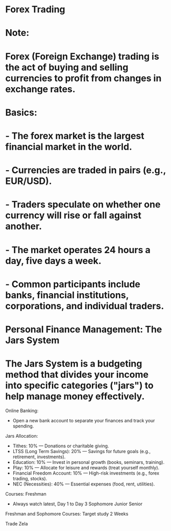 # Forex Trading

# Note:
# Forex (Foreign Exchange) trading is the act of buying and selling currencies to profit from changes in exchange rates.

# Basics:
# - The forex market is the largest financial market in the world.
# - Currencies are traded in pairs (e.g., EUR/USD).
# - Traders speculate on whether one currency will rise or fall against another.
# - The market operates 24 hours a day, five days a week.
# - Common participants include banks, financial institutions, corporations, and individual traders.
# Personal Finance Management: The Jars System

# The Jars System is a budgeting method that divides your income into specific categories ("jars") to help manage money effectively.

Online Banking:
- Open a new bank account to separate your finances and track your spending.

Jars Allocation:
- Tithes: 10% — Donations or charitable giving.
- LTSS (Long Term Savings): 20% — Savings for future goals (e.g., retirement, investments).
- Education: 10% — Invest in personal growth (books, seminars, training).
- Play: 10% — Allocate for leisure and rewards (treat yourself monthly).
- Financial Freedom Account: 10% — High-risk investments (e.g., forex trading, stocks).
- NEC (Necessities): 40% — Essential expenses (food, rent, utilities).

Courses:
Freshman
- Always watch latest, Day 1 to Day 3 
Sophomore
Junior
Senior

Freshman and Sophomore Courses: Target study 2 Weeks

Trade Zela



